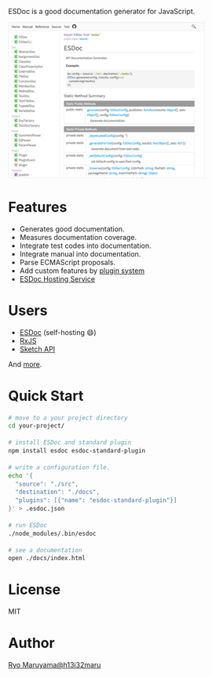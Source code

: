 ESDoc is a good documentation generator for JavaScript.

<img class="screen-shot no-border" src="./manual/asset/image/top.png" width="400px">

# Features
- Generates good documentation.
- Measures documentation coverage.
- Integrate test codes into documentation.
- Integrate manual into documentation.
- Parse ECMAScript proposals.
- Add custom features by [plugin system](https://github.com/esdoc/esdoc-plugins)
- [ESDoc Hosting Service](https://doc.esdoc.org)

# Users
- [ESDoc](https://doc.esdoc.org/github.com/esdoc/esdoc/) (self-hosting &#x1F604;)
- [RxJS](http://reactivex.io/rxjs/)
- [Sketch API](http://developer.sketchapp.com/reference/api/)

And [more](https://github.com/search?o=desc&q=esdoc+filename%3Apackage.json+-user%3Ah13i32maru+-user%3Aesdoc+-user%3Aes-doc&ref=searchresults&s=indexed&type=Code&utf8=%E2%9C%93).

# Quick Start
```sh
# move to a your project directory
cd your-project/

# install ESDoc and standard plugin
npm install esdoc esdoc-standard-plugin

# write a configuration file.
echo '{
  "source": "./src",
  "destination": "./docs",
  "plugins": [{"name": "esdoc-standard-plugin"}]
}' > .esdoc.json

# run ESDoc
./node_modules/.bin/esdoc

# see a documentation
open ./docs/index.html
```

# License
MIT

# Author
[Ryo Maruyama@h13i32maru](https://twitter.com/h13i32maru)

